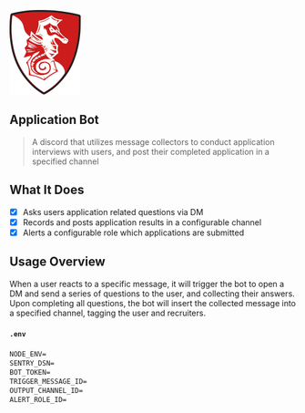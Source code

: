 ![Logo](docs/img/logo.png "Logo")

Application Bot
---

> A discord that utilizes message collectors to conduct application interviews with users,
> and post their completed application in a specified channel

What It Does
---

- [x] Asks users application related questions via DM
- [x] Records and posts application results in a configurable channel
- [x] Alerts a configurable role which applications are submitted
 
Usage Overview
---
 
When a user reacts to a specific message, it will trigger the bot to open a DM and send a series of
questions to the user, and collecting their answers. Upon completing all questions, the bot will insert
the collected message into a specified channel, tagging the user and recruiters.

#### `.env`

```
NODE_ENV=
SENTRY_DSN=
BOT_TOKEN=
TRIGGER_MESSAGE_ID=
OUTPUT_CHANNEL_ID=
ALERT_ROLE_ID=
```
